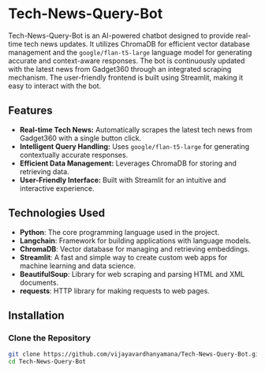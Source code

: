 # Tech-News-Query-Bot

Tech-News-Query-Bot is an AI-powered chatbot designed to provide real-time tech news updates. It utilizes ChromaDB for efficient vector database management and the `google/flan-t5-large` language model for generating accurate and context-aware responses. The bot is continuously updated with the latest news from Gadget360 through an integrated scraping mechanism. The user-friendly frontend is built using Streamlit, making it easy to interact with the bot.

## Features

- **Real-time Tech News:** Automatically scrapes the latest tech news from Gadget360 with a single button click.
- **Intelligent Query Handling:** Uses `google/flan-t5-large` for generating contextually accurate responses.
- **Efficient Data Management:** Leverages ChromaDB for storing and retrieving data.
- **User-Friendly Interface:** Built with Streamlit for an intuitive and interactive experience.

## Technologies Used

- **Python**: The core programming language used in the project.
- **Langchain**: Framework for building applications with language models.
- **ChromaDB**: Vector database for managing and retrieving embeddings.
- **Streamlit**: A fast and simple way to create custom web apps for machine learning and data science.
- **BeautifulSoup**: Library for web scraping and parsing HTML and XML documents.
- **requests**: HTTP library for making requests to web pages.

## Installation

### Clone the Repository

```bash
git clone https://github.com/vijayavardhanyamana/Tech-News-Query-Bot.git
cd Tech-News-Query-Bot
